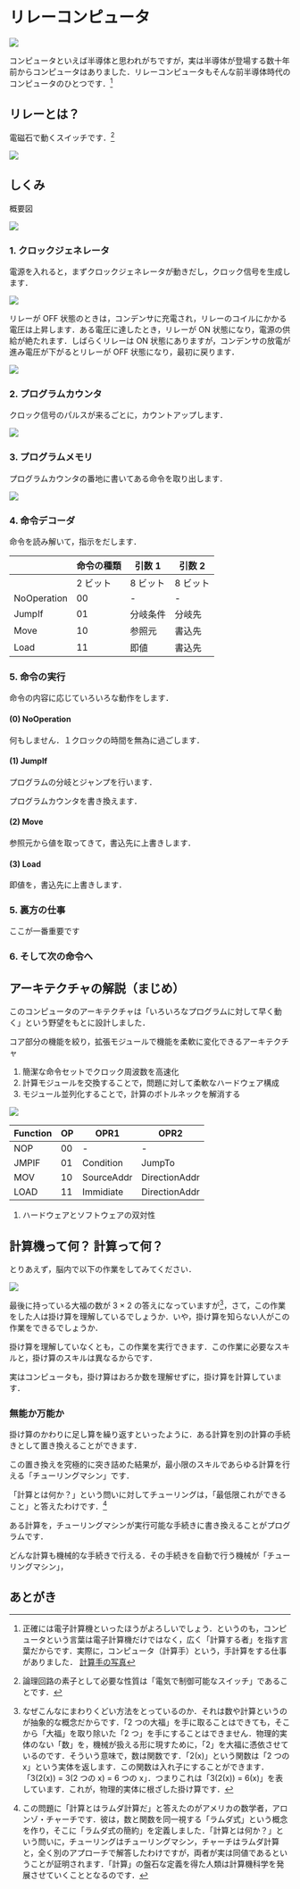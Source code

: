 # リレーコンピュータ

![](RelayAdder.jpeg)

コンピュータといえば半導体と思われがちですが，実は半導体が登場する数十年前からコンピュータはありました．リレーコンピュータもそんな前半導体時代のコンピュータのひとつです．[^0]

[^0]: 正確には電子計算機といったほうがよろしいでしょう．というのも，コンピュータという言葉は電子計算機だけではなく，広く「計算する者」を指す言葉だからです．実際に，コンピュータ（計算手）という，手計算をする仕事がありました． [計算手の写真](https://upload.wikimedia.org/wikipedia/commons/0/06/Human_computers_-_Dryden.jpg)

## リレーとは？

電磁石で動くスイッチです．[^1]

![](./img/relay.drawio.svg)

[^1]: 論理回路の素子として必要な性質は「電気で制御可能なスイッチ」であることです．

## しくみ

概要図

![](./img/arch.drawio.svg)

### 1. クロックジェネレータ

電源を入れると，まずクロックジェネレータが動きだし，クロック信号を生成します．

![](./img/clock.drawio.svg)

リレーが OFF 状態のときは，コンデンサに充電され，リレーのコイルにかかる電圧は上昇します．ある電圧に達したとき，リレーが ON 状態になり，電源の供給が絶たれます．しばらくリレーは ON 状態にありますが，コンデンサの放電が進み電圧が下がるとリレーが OFF 状態になり，最初に戻ります．

![](./img/clock-gen.drawio.svg)

### 2. プログラムカウンタ

クロック信号のパルスが来るごとに，カウントアップします．

![](./img/program-counter.drawio.svg)

### 3. プログラムメモリ

プログラムカウンタの番地に書いてある命令を取り出します．

![](./img/program-memory.drawio.svg)

### 4. 命令デコーダ

命令を読み解いて，指示をだします．

|             | 命令の種類 | 引数 1   | 引数 2   |
| ----------- | ---------- | -------- | -------- |
|             | 2 ビット   | 8 ビット | 8 ビット |
| NoOperation | 00         | -        | -        |
| JumpIf      | 01         | 分岐条件 | 分岐先   |
| Move        | 10         | 参照元   | 書込先   |
| Load        | 11         | 即値     | 書込先   |

### 5. 命令の実行

命令の内容に応じていろいろな動作をします．

#### (0) NoOperation

何もしません．１クロックの時間を無為に過ごします．

#### (1) JumpIf

プログラムの分岐とジャンプを行います．

プログラムカウンタを書き換えます．

#### (2) Move

参照元から値を取ってきて，書込先に上書きします．

#### (3) Load

即値を，書込先に上書きします．

### 5. 裏方の仕事

ここが一番重要です

### 6. そして次の命令へ

## アーキテクチャの解説（まじめ）

このコンピュータのアーキテクチャは「いろいろなプログラムに対して早く動く」という野望をもとに設計しました．

コア部分の機能を絞り，拡張モジュールで機能を柔軟に変化できるアーキテクチャ

1. 簡潔な命令セットでクロック周波数を高速化
2. 計算モジュールを交換することで，問題に対して柔軟なハードウェア構成
3. モジュール並列化することで，計算のボトルネックを解消する

![](arch.drawio.svg)

| Function | OP  | OPR1       | OPR2          |
| -------- | --- | ---------- | ------------- |
| NOP      | 00  | -          | -             |
| JMPIF    | 01  | Condition  | JumpTo        |
| MOV      | 10  | SourceAddr | DirectionAddr |
| LOAD     | 11  | Immidiate  | DirectionAddr |

1. ハードウェアとソフトウェアの双対性

## 計算機って何？ 計算って何？

とりあえず，脳内で以下の作業をしてみてください．

![](./img/sugoroku1.drawio.svg)

最後に持っている大福の数が 3 × 2 の答えになっていますが[^2]，さて，この作業をした人は掛け算を理解しているでしょうか．いや，掛け算を知らない人がこの作業をできるでしょうか．

[^2]: なぜこんなにまわりくどい方法をとっているのか．それは数や計算というのが抽象的な概念だからです．「2 つの大福」を手に取ることはできても，そこから「大福」を取り除いた「2 つ」を手にすることはできません．物理的実体のない「数」を，機械が扱える形に現すために，「2」を大福に憑依させているのです．そういう意味で，数は関数です．「2(x)」という関数は「2 つの x」という実体を返します．この関数は入れ子にすることができます．「3(2(x)) = 3(2 つの x) = 6 つの x」．つまりこれは「3(2(x)) = 6(x)」を表しています．これが，物理的実体に根ざした掛け算です．

掛け算を理解していなくとも，この作業を実行できます．この作業に必要なスキルと，掛け算のスキルは異なるからです．

実はコンピュータも，掛け算はおろか数を理解せずに，掛け算を計算しています．

### 無能か万能か

掛け算のかわりに足し算を繰り返すといったように．ある計算を別の計算の手続きとして置き換えることができます．

この置き換えを究極的に突き詰めた結果が，最小限のスキルであらゆる計算を行える「チューリングマシン」です．

「計算とは何か？」という問いに対してチューリングは，「最低限これができること」と答えたわけです．[^3]

[^3]: この問題に「計算とはラムダ計算だ」と答えたのがアメリカの数学者，アロンゾ・チャーチです．彼は，数と関数を同一視する「ラムダ式」という概念を作り，そこに「ラムダ式の簡約」を定義しました．「計算とは何か？」という問いに，チューリングはチューリングマシン，チャーチはラムダ計算と，全く別のアプローチで解答したわけですが，両者が実は同値であるということが証明されます．「計算」の盤石な定義を得た人類は計算機科学を発展させていくこととなるのです．

ある計算を，チューリングマシンが実行可能な手続きに書き換えることがプログラムです．

どんな計算も機械的な手続きで行える．その手続きを自動で行う機械が「チューリングマシン」，

## あとがき
